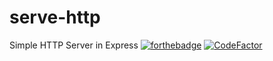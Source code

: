 # serve-http
Simple HTTP Server in Express
[![forthebadge](https://forthebadge.com/images/badges/mom-made-pizza-rolls.svg)](https://forthebadge.com)
[![CodeFactor](https://www.codefactor.io/repository/github/enderc00kiez/serve-http/badge)](https://www.codefactor.io/repository/github/enderc00kiez/serve-http)
